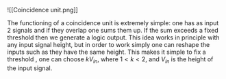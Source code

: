![[Coincidence unit.png]]

The functioning of a coincidence unit is extremely simple: one has as input 2 signals and if they overlap one sums them up.
If the sum exceeds a fixed threshold then we generate a logic output.
This idea works in principle with any input signal height, but in order to work simply one can reshape the inputs such as they have the same height.
This makes it simple to fix a threshold , one can choose $kV_{in}$, where $1<k<2$, and $V_{in}$ is the height of the input signal.